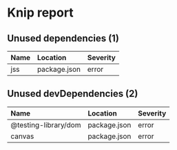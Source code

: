 # Knip report

## Unused dependencies (1)

| Name | Location     | Severity |
| :-- | :----------- | :------- |
| jss | package.json | error    |

## Unused devDependencies (2)

| Name                 | Location     | Severity |
| :------------------- | :----------- | :------- |
| @testing-library/dom | package.json | error    |
| canvas               | package.json | error    |

